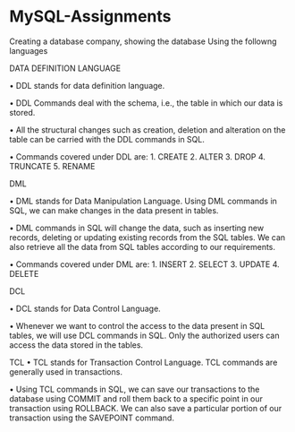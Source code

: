 # MySQL-Assignments

Creating a database company, showing the database
Using the followng languages


DATA DEFINITION LANGUAGE

 • DDL stands for data definition language.​
 
 • DDL Commands deal with the schema, i.e., the table in which our data is stored.​
 
 • All the structural changes such as creation, deletion and alteration on the table can be carried with the DDL commands in SQL.

  • Commands covered under DDL are: 1. CREATE 2. ALTER 3. DROP 4. TRUNCATE 5. RENAME



DML
 
 • DML stands for Data Manipulation Language. Using DML commands in SQL, we can make changes in the data present in tables.
 
 •  DML commands in SQL will change the data, such as inserting new records, deleting or updating existing records from the SQL tables. We can also retrieve all the data from SQL tables according to our requirements.

  • Commands covered under DML are: 1. INSERT 2. SELECT 3. UPDATE 4. DELETE



DCL

 • DCL stands for Data Control Language.
 
 • Whenever we want to control the access to the data present in SQL tables, we will use DCL commands in SQL. Only the authorized users can access the data stored in the tables.



TCL
 • TCL stands for Transaction Control Language. TCL commands are generally used in transactions.
 
 • Using TCL commands in SQL, we can save our transactions to the database using COMMIT and roll them back to a specific point in our transaction using ROLLBACK. We can also save a particular portion of our transaction using the SAVEPOINT command.
